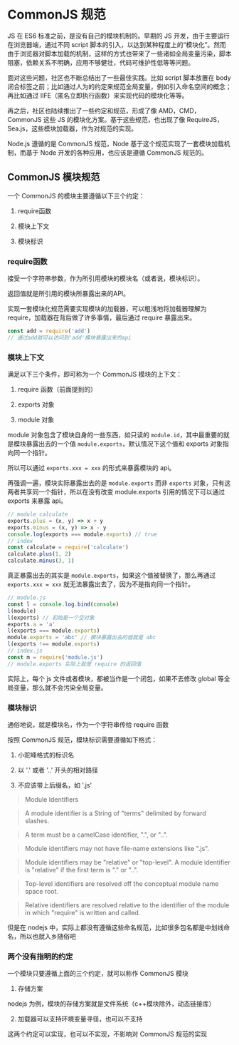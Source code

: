 # CommonJS 规范

JS 在 ES6 标准之前，是没有自己的模块机制的。早期的 JS 开发，由于主要运行在浏览器端，通过不同 script 脚本的引入，以达到某种程度上的“模块化”。然而由于浏览器对脚本加载的机制，这样的方式也带来了一些诸如全局变量污染，脚本阻塞，依赖关系不明确，应用不够健壮，代码可维护性低等等问题。

面对这些问题，社区也不断总结出了一些最佳实践。比如 script 脚本放置在 body 闭合标签之前；比如通过人为的约定来规范全局变量，例如引入命名空间的概念；再比如通过 IIFE（匿名立即执行函数）来实现代码的模块化等等。

再之后，社区也陆续推出了一些约定和规范，形成了像 AMD，CMD，CommonJS 这些 JS 的模块化方案。基于这些规范，也出现了像 RequireJS，Sea.js，这些模块加载器，作为对规范的实现。

Node.js 遵循的是 CommonJS 规范，Node 基于这个规范实现了一套模块加载机制，而基于 Node 开发的各种应用，也应该是遵循 CommonJS 规范的。

## CommonJS 模块规范

一个 CommonJS 的模块主要遵循以下三个约定：

1. require函数

2. 模块上下文

3. 模块标识

### require函数

接受一个字符串参数，作为所引用模块的模块名（或者说，模块标识）。

返回值就是所引用的模块所暴露出来的API。

实现一套模块化规范需要实现模块的加载器，可以粗浅地将加载器理解为 require，加载器在背后做了许多事情，最后通过 require 暴露出来。

```js
const add = require('add')
// 通过add就可以访问到'add'模块暴露出来的api
```

### 模块上下文

满足以下三个条件，即可称为一个 CommonJS 模块的上下文：

1. require 函数（前面提到的）

2. exports 对象

3. module 对象

module 对象包含了模块自身的一些东西，如只读的 `module.id`，其中最重要的就是模块暴露出去的一个值 `module.exports`，默认情况下这个值和 exports 对象指向同一个指针。

所以可以通过 `exports.xxx = xxx` 的形式来暴露模块的 api。

再强调一遍，模块实际暴露出去的是 `module.exports` 而非 `exports` 对象，只有这两者共享同一个指针，所以在没有改变 module.exports 引用的情况下可以通过 exports 来暴露 api。

```js
// module calculate
exports.plus = (x, y) => x + y
exports.minus = (x, y) => x - y
console.log(exports === module.exports) // true
// index
const calculate = require('calculate')
calculate.plus(1, 2)
calculate.minus(3, 1)
```

真正暴露出去的其实是 `module.exports`，如果这个值被替换了，那么再通过 `exports.xxx = xxx` 就无法暴露出去了，因为不是指向同一个指针。

```js
// module.js
const l = console.log.bind(console)
l(module)
l(exports) // 初始是一个空对象
exports.a = 'a'
l(exports === module.exports)
module.exports = 'abc' // 模块暴露出去的值就是 abc
l(exports !== module.exports)
// index.js
const m = require('module.js')
// module.exports 实际上就是 require 的返回值
```

实际上，每个 js 文件或者模块，都被当作是一个闭包，如果不去修改 global 等全局变量，那么就不会污染全局变量。

### 模块标识

通俗地说，就是模块名，作为一个字符串传给 require 函数

按照 CommonJS 规范，模块标识需要遵循如下格式：

1. 小驼峰格式的标识名

2. 以 '.' 或者 '..' 开头的相对路径

3. 不应该带上后缀名，如 '.js'

> Module Identifiers

> A module identifier is a String of "terms" delimited by forward slashes.

> A term must be a camelCase identifier, ".", or "..".

> Module identifiers may not have file-name extensions like ".js".

> Module identifiers may be "relative" or "top-level". A module identifier is "relative" if the first term is "." or "..".

> Top-level identifiers are resolved off the conceptual module name space root.

> Relative identifiers are resolved relative to the identifier of the module in which "require" is written and called.

但是在 nodejs 中，实际上都没有遵循这些命名规范，比如很多包名都是中划线命名，所以也就入乡随俗吧

### 两个没有指明的约定

一个模块只要遵循上面的三个约定，就可以称作 CommonJS 模块

1. 存储方案

nodejs 为例，模块的存储方案就是文件系统（c++模块除外，动态链接库）

2. 加载器可以支持环境变量寻径，也可以不支持

这两个约定可以实现，也可以不实现，不影响对 CommonJS 规范的实现
